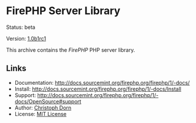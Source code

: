 FirePHP Server Library
======================

Status: beta

Version: [1.0b1rc1](https://github.com/firephp/firephp/tree/v1.0b1rc1)

This archive contains the *FirePHP* PHP server library.

Links
-----

  * Documentation: http://docs.sourcemint.org/firephp.org/firephp/1/-docs/
  * Install: http://docs.sourcemint.org/firephp.org/firephp/1/-docs/Install
  * Support: http://docs.sourcemint.org/firephp.org/firephp/1/-docs/OpenSource#support
  * Author: [Christoph Dorn](http://www.christophdorn.com/)
  * License: [MIT License](http://www.opensource.org/licenses/mit-license.php)
